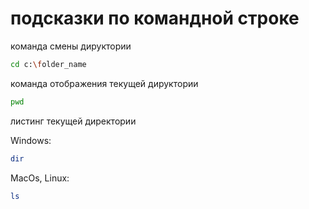 # подсказки по командной строке

команда смены дируктории
```sh
cd c:\folder_name
```

команда отображения текущей дируктории
```sh
pwd
```

листинг текущей директории

Windows:
```sh
dir
```
MacOs, Linux:
```sh
ls
```
